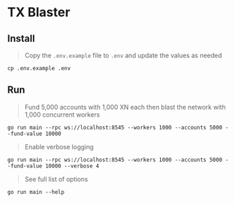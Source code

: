 # TX Blaster

## Install

> Copy the `.env.example` file to `.env` and update the values as needed
```shell
cp .env.example .env
```

## Run

> Fund 5,000 accounts with 1,000 XN each then blast the network with 1,000 concurrent workers
```shell
go run main --rpc ws://localhost:8545 --workers 1000 --accounts 5000 --fund-value 10000
```

> Enable verbose logging
```shell
go run main --rpc ws://localhost:8545 --workers 1000 --accounts 5000 --fund-value 10000 --verbose 4
```

> See full list of options
```shell
go run main --help
```
